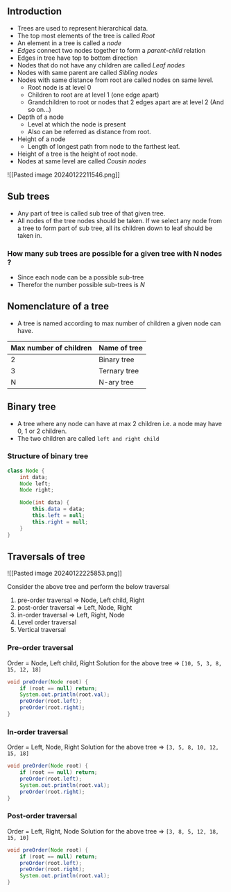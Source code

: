 ## Introduction

- Trees are used to represent hierarchical data.
- The top most elements of the tree is called *Root*
- An element in a tree is called a *node* 
- *Edges* connect two nodes together to form a *parent-child* relation
- Edges in tree have top to bottom direction
- Nodes that do not have any children are called *Leaf nodes*
- Nodes with same parent are called *Sibling nodes*
- Nodes with same distance from root are called nodes on same level.
	- Root node is at level 0
	- Children to root are at level 1 (one edge apart)
	- Grandchildren to root or nodes that 2 edges apart are at level 2 (And so on...)
- Depth of a node
	- Level at which the node is present
	- Also can be referred as distance from root.
- Height of a node
	- Length of longest path from node to the farthest leaf.
- Height of a tree is the height of root node.
- Nodes at same level are called *Cousin nodes*

![[Pasted image 20240122211546.png]]

## Sub trees

- Any part of tree is called sub tree of that given tree.
- All nodes of the tree nodes should be taken. If we select any node from a tree to form part of sub tree, all its children down to leaf should be taken in.

### How many sub trees are possible for a given tree with N nodes ?
- Since each node can be a possible sub-tree
- Therefor the number possible sub-trees is *N*

## Nomenclature of a tree

- A tree is named according to max number of children a given node can have.

| Max number of children | Name of tree |
|------------------------|--------------|
| 2                      | Binary tree  |
| 3                      | Ternary tree |
| N                      | N-ary tree   |

## Binary tree

- A tree where any node can have at max 2 children i.e. a node may have 0, 1 or 2 children.
- The two children are called `left and right child`

### Structure of binary tree

```java
class Node {
	int data;
	Node left;
	Node right;

	Node(int data) {
		this.data = data;
		this.left = null;
		this.right = null;
	}
}
```

## Traversals of tree

![[Pasted image 20240122225853.png]]

Consider the above tree and perform the below traversal
1. pre-order traversal => Node, Left child,  Right
2. post-order traversal => Left, Node, Right
3. in-order traversal => Left, Right, Node
4. Level order traversal
5. Vertical traversal


### Pre-order traversal

Order = Node, Left child,  Right
Solution for the above tree => `[10, 5, 3, 8, 15, 12, 18]`

```java
void preOrder(Node root) {
	if (root == null) return;
	System.out.println(root.val);
	preOrder(root.left);
	preOrder(root.right);
}
```
### In-order traversal

Order = Left, Node,  Right
Solution for the above tree => `[3, 5, 8, 10, 12, 15, 18]`

```java
void preOrder(Node root) {
	if (root == null) return;	
	preOrder(root.left);
	System.out.println(root.val);
	preOrder(root.right);
}
```

### Post-order traversal

Order = Left,  Right, Node
Solution for the above tree => `[3, 8, 5, 12, 18, 15, 10]`

```java
void preOrder(Node root) {
	if (root == null) return;	
	preOrder(root.left);
	preOrder(root.right);
	System.out.println(root.val);
}
```